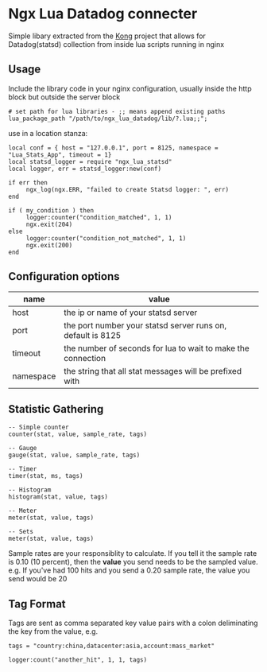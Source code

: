 # Ngx Lua Datadog connecter

Simple libary extracted from the [Kong](https://github.com/Mashape/kong) project that allows for Datadog(statsd) collection from inside lua scripts running in nginx

## Usage

Include the library code in your nginx configuration, usually inside the http block but outside the server block

```
# set path for lua libraries - ;; means append existing paths
lua_package_path "/path/to/ngx_lua_datadog/lib/?.lua;;";
```

use in a location stanza:
 
```
local conf = { host = "127.0.0.1", port = 8125, namespace = "Lua_Stats_App", timeout = 1}
local statsd_logger = require "ngx_lua_statsd"
local logger, err = statsd_logger:new(conf)

if err then
     ngx_log(ngx.ERR, "failed to create Statsd logger: ", err)
end

if ( my_condition ) then
     logger:counter("condition_matched", 1, 1)
     ngx.exit(204)
else
     logger:counter("condition_not_matched", 1, 1)
     ngx.exit(200)
end
```

## Configuration options
| name | value |
-------|--------
| host | the ip or name of your statsd server |
| port | the port number your statsd server runs on, default is 8125 |
| timeout| the number of seconds for lua to wait to make the connection |
| namespace | the string that all stat messages will be prefixed with |


## Statistic Gathering

```
-- Simple counter 
counter(stat, value, sample_rate, tags)

-- Gauge
gauge(stat, value, sample_rate, tags)

-- Timer
timer(stat, ms, tags)

-- Histogram
histogram(stat, value, tags)

-- Meter
meter(stat, value, tags)

-- Sets
meter(stat, value, tags)
```
Sample rates are your responsiblity to calculate.  If you tell it the sample rate is 0.10 (10 percent), then the **value** you send needs to be the sampled value.  e.g. If you've had 100 hits and you send a 0.20 sample rate, the value you send would be 20

## Tag Format

Tags are sent as comma separated key value pairs with a colon deliminating the key from the value, e.g.
```
tags = "country:china,datacenter:asia,account:mass_market"

logger:count("another_hit", 1, 1, tags)
```





